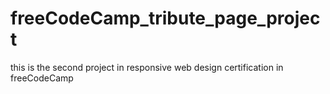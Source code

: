 # freeCodeCamp_tribute_page_project
this is the second project in responsive web design certification in freeCodeCamp

